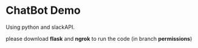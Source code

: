 # ChatBot Demo

Using python and slackAPI.

please download **flask** and **ngrok** to run the code (in branch **permissions**)
